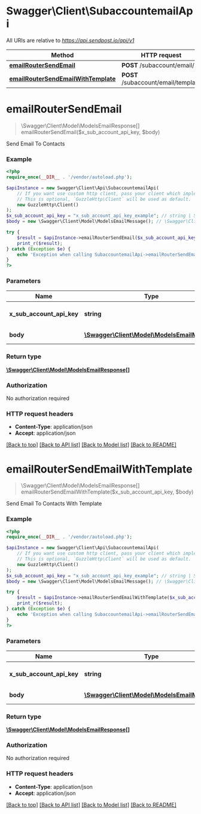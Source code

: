 # Swagger\Client\SubaccountemailApi

All URIs are relative to *https://api.sendpost.io/api/v1*

Method | HTTP request | Description
------------- | ------------- | -------------
[**emailRouterSendEmail**](SubaccountemailApi.md#emailRouterSendEmail) | **POST** /subaccount/email/ | 
[**emailRouterSendEmailWithTemplate**](SubaccountemailApi.md#emailRouterSendEmailWithTemplate) | **POST** /subaccount/email/template | 


# **emailRouterSendEmail**
> \Swagger\Client\Model\ModelsEmailResponse[] emailRouterSendEmail($x_sub_account_api_key, $body)



Send Email To Contacts

### Example
```php
<?php
require_once(__DIR__ . '/vendor/autoload.php');

$apiInstance = new Swagger\Client\Api\SubaccountemailApi(
    // If you want use custom http client, pass your client which implements `GuzzleHttp\ClientInterface`.
    // This is optional, `GuzzleHttp\Client` will be used as default.
    new GuzzleHttp\Client()
);
$x_sub_account_api_key = "x_sub_account_api_key_example"; // string | Sub-Account API Key
$body = new \Swagger\Client\Model\ModelsEmailMessage(); // \Swagger\Client\Model\ModelsEmailMessage | The Email Message

try {
    $result = $apiInstance->emailRouterSendEmail($x_sub_account_api_key, $body);
    print_r($result);
} catch (Exception $e) {
    echo 'Exception when calling SubaccountemailApi->emailRouterSendEmail: ', $e->getMessage(), PHP_EOL;
}
?>
```

### Parameters

Name | Type | Description  | Notes
------------- | ------------- | ------------- | -------------
 **x_sub_account_api_key** | **string**| Sub-Account API Key |
 **body** | [**\Swagger\Client\Model\ModelsEmailMessage**](../Model/ModelsEmailMessage.md)| The Email Message |

### Return type

[**\Swagger\Client\Model\ModelsEmailResponse[]**](../Model/ModelsEmailResponse.md)

### Authorization

No authorization required

### HTTP request headers

 - **Content-Type**: application/json
 - **Accept**: application/json

[[Back to top]](#) [[Back to API list]](../../README.md#documentation-for-api-endpoints) [[Back to Model list]](../../README.md#documentation-for-models) [[Back to README]](../../README.md)

# **emailRouterSendEmailWithTemplate**
> \Swagger\Client\Model\ModelsEmailResponse[] emailRouterSendEmailWithTemplate($x_sub_account_api_key, $body)



Send Email To Contacts With Template

### Example
```php
<?php
require_once(__DIR__ . '/vendor/autoload.php');

$apiInstance = new Swagger\Client\Api\SubaccountemailApi(
    // If you want use custom http client, pass your client which implements `GuzzleHttp\ClientInterface`.
    // This is optional, `GuzzleHttp\Client` will be used as default.
    new GuzzleHttp\Client()
);
$x_sub_account_api_key = "x_sub_account_api_key_example"; // string | Sub-Account API Key
$body = new \Swagger\Client\Model\ModelsEmailMessage(); // \Swagger\Client\Model\ModelsEmailMessage | The Email Message

try {
    $result = $apiInstance->emailRouterSendEmailWithTemplate($x_sub_account_api_key, $body);
    print_r($result);
} catch (Exception $e) {
    echo 'Exception when calling SubaccountemailApi->emailRouterSendEmailWithTemplate: ', $e->getMessage(), PHP_EOL;
}
?>
```

### Parameters

Name | Type | Description  | Notes
------------- | ------------- | ------------- | -------------
 **x_sub_account_api_key** | **string**| Sub-Account API Key |
 **body** | [**\Swagger\Client\Model\ModelsEmailMessage**](../Model/ModelsEmailMessage.md)| The Email Message |

### Return type

[**\Swagger\Client\Model\ModelsEmailResponse[]**](../Model/ModelsEmailResponse.md)

### Authorization

No authorization required

### HTTP request headers

 - **Content-Type**: application/json
 - **Accept**: application/json

[[Back to top]](#) [[Back to API list]](../../README.md#documentation-for-api-endpoints) [[Back to Model list]](../../README.md#documentation-for-models) [[Back to README]](../../README.md)

